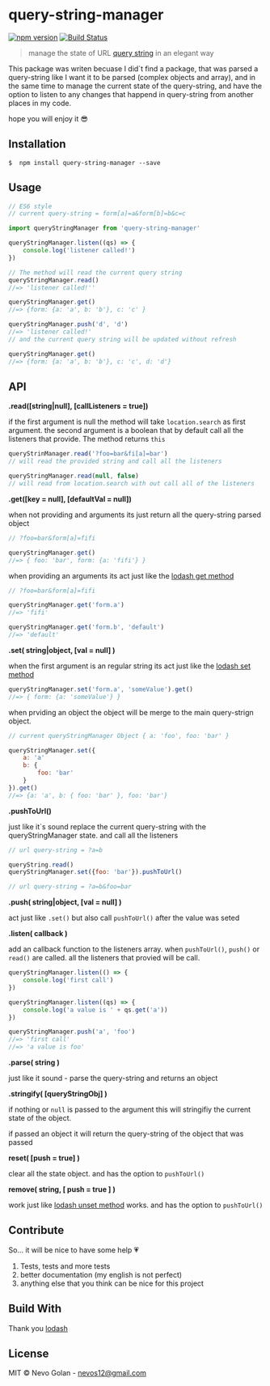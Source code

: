 # query-string-manager
[![npm version](https://badge.fury.io/js/query-string-manager.svg)](https://badge.fury.io/js/query-string-manager)
[![Build Status](https://travis-ci.org/Nevoss/query-string-manager.svg?branch=master)](https://travis-ci.org/Nevoss/query-string-manager)
> manage the state of URL [query string](https://en.wikipedia.org/wiki/Query_string) in an elegant way

This package was writen becuase I did`t find a package, that was parsed a query-string like I want it to be parsed (complex objects and array), and in the same time to manage the current state of the query-string, and have the option to listen to any changes that happend in query-string from another places in my code.

hope you will enjoy it 😎


## Installation
```
$  npm install query-string-manager --save
```
## Usage

```js
// ES6 style
// current query-string = form[a]=a&form[b]=b&c=c

import queryStringManager from 'query-string-manager'

queryStringManager.listen((qs) => {
    console.log('listener called!')
})

// The method will read the current query string
queryStringManager.read()
//=> 'listener called!''

queryStringManager.get()
//=> {form: {a: 'a', b: 'b'}, c: 'c' }

queryStringManager.push('d', 'd')
//=> 'listener called!'
// and the current query string will be updated without refresh

queryStringManager.get()
//=> {form: {a: 'a', b: 'b'}, c: 'c', d: 'd'}
```

## API
**.read([string|null], [callListeners = true])**    

if the first argument is null the method will take `location.search` as first argument. the second argument is a boolean that by default call all the listeners that provide.
The method returns `this`

```js
queryStrinManager.read('?foo=bar&fi[a]=bar')
// will read the provided string and call all the listeners

queryStringManager.read(null, false)
// will read from location.search with out call all of the listeners
```

**.get([key = null], [defaultVal = null])**

when not providing and arguments its just return all the query-string parsed object
```js
// ?foo=bar&form[a]=fifi

queryStringManager.get()
//=> { foo: 'bar', form: {a: 'fifi'} }
```
when providing an arguments its act just like the [lodash get method](https://lodash.com/docs/4.17.4#get)
```js
// ?foo=bar&form[a]=fifi

queryStringManager.get('form.a')
//=> 'fifi'

queryStringManager.get('form.b', 'default')
//=> 'default'
```

**.set( string|object, [val = null] )**

when the first argument is an regular string its act just like the [lodash set method](https://lodash.com/docs/4.17.4#set)
```js
queryStringManager.set('form.a', 'someValue').get()
//=> { form: {a: 'someValue'} }
```
when prviding an object the object will be merge to the main query-strign object.
```js 
// current queryStringManager Object { a: 'foo', foo: 'bar' }

queryStringManager.set({
    a: 'a'
    b: {
        foo: 'bar'
    }
}).get()
//=> {a: 'a', b: { foo: 'bar' }, foo: 'bar'}
```

**.pushToUrl()**

just like it`s sound replace the current query-string with the queryStringManager state. and call all the listeners
```js
// url query-string = ?a=b

queryString.read()
queryStringManager.set({foo: 'bar'}).pushToUrl()

// url query-string = ?a=b&foo=bar
```

**.push( string|object, [val = null] )**

act just like `.set()` but also call `pushToUrl()` after the value was seted

**.listen( callback )**

add an callback function to the listeners array. when `pushToUrl()`, `push()` or `read()` are called. all the listeners that provied will be call.
```js
queryStringManager.listen(() => {
    console.log('first call')
})

queryStringManager.listen((qs) => {
    console.log('a value is ' + qs.get('a'))
})

queryStringManager.push('a', 'foo')
//=> 'first call'
//=> 'a value is foo'
```

**.parse( string )**

just like it sound - parse the query-string and returns an object

**.stringify( [queryStringObj] )**

if nothing or `null` is passed to the argument this will stringifiy the current state of the object.

if passed an object it will return the query-string of the object that was passed

**reset( [push = true] )**

clear all the state object. and has the option to `pushToUrl()`

**remove( string, [ push = true ] )**

work just like [lodash unset method](https://lodash.com/docs/4.17.4#unset) works.
and has the option to `pushToUrl()`

## Contribute
So... it will be nice to have some help 💗

1. Tests, tests and more tests 
2. better documentation (my english is not perfect)
2. anything else that you think can be nice for this project

## Build With

Thank you [lodash](https://lodash.com)

## License

MIT © Nevo Golan - <nevos12@gmail.com>
